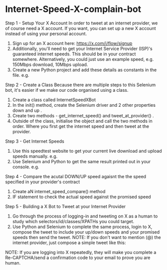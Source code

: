 # Internet-Speed-X-complain-bot

Step 1 - Setup Your X Account
In order to tweet at an internet provider, we of course need a X account. If you want, you can set up a new X account instead of using your personal account.
1. Sign up for an X account here:
https://x.com/i/flow/signup
2. Additionally, you'll need to get your Internet Service Provider (ISP)'s guaranteed internet speeds. This should be in your contract somewhere. Alternatively, you could just use an example speed, e.g. 150Mbps download, 10Mbps upload.
3. Create a new Python project and add these details as constants in the file. e.g.


Step 2 - Create a Class
Because there are multiple steps to this Selenium bot, it's easier if we make our code organised using a class.
1. Create a class called InternetSpeedXBot
2. In the init() method, create the Selenium driver and 2 other properties down and up .
3. Create two methods - get_internet_speed() and tweet_at_provider() .
4. Outside of the class, initialise the object and call the two methods in order. Where you first get the internet speed and then tweet at the provider.


Step 3 - Get Internet Speeds
1. Use this speedtest website to get your current live download and upload speeds manually. e.g.
2. Use Selenium and Python to get the same result printed out in your console. e.g.


Step 4 - Compare the acutal DOWN/UP speed agaisnt the the speed specified in your provider's contract
1. Create aN internet_speed_compare() method
2. IF statement to check the actual speed against the promised speed


Step 5 - Building a X Bot to Tweet at your Internet Provider
1. Go through the process of logging-in and tweeting on X as a human to study which selectors/id/classes/XPATHs you could target.
2. Use Python and Selenium to complete the same process, login to X, compose the tweet to include your up/down speeds and your promised speeds then send the tweet.
NOTE: If you don't want to mention (@) the internet provider, just compose a simple tweet like this:

NOTE: If you are logging into X repeatedly, they will make you complete a Re-CAPTCHA/send a confirmation code to your email to prove you are human.
